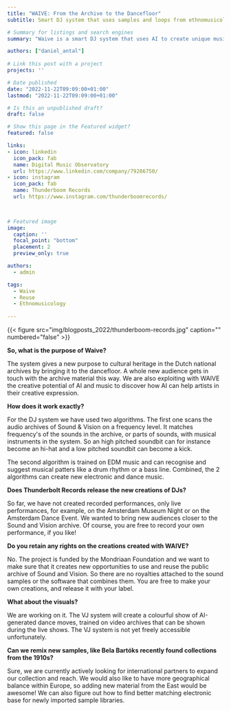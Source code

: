 ```yaml
---
title: "WAIVE: From the Archive to the Dancefloor"
subtitle: Smart DJ system that uses samples and loops from ethnomusicological archives.

# Summary for listings and search engines
summary: "Waive is a smart DJ system that uses AI to create unique music samples, beats and loops from the digitised audio archives of the Sound and Vision Institute in the Netherlands. You can create remixes of heritage value small samples and make electronic music with it."

authors: ["daniel_antal"]
 
# Link this post with a project
projects: ''

# Date published
date: "2022-11-22T09:09:00+01:00"
lastmod: "2022-11-22T09:09:00+01:00"

# Is this an unpublished draft?
draft: false

# Show this page in the Featured widget?
featured: false

links:
- icon: linkedin
  icon_pack: fab
  name: Digital Music Observatory
  url: https://www.linkedin.com/company/79286750/
- icon: instagram
  icon_pack: fab
  name: Thunderboom Records
  url: https://www.instagram.com/thunderboomrecords/


  
# Featured image
image:
  caption: ''
  focal_point: "bottom"
  placement: 2
  preview_only: true

authors:
  - admin

tags:
  - Waive
  - Reuse
  - Ethnomusicology
  
---
```



{{< figure src="img/blogposts_2022/thunderboom-records.jpg" caption="" numbered="false" >}}

**So, what is the purpose of Waive?**

The system gives a new purpose to cultural heritage in the Dutch national archives by bringing it to the dancefloor. A whole new audience gets in touch with the archive material this way.  We are also exploiting with WAIVE the creative potential of AI and music to discover how AI can help artists in their creative expression. 

**How does it work exactly?**

For the DJ system we have used two algorithms. The first one scans the audio archives of Sound & Vision on a frequency level. It matches frequency's of the sounds in the archive, or parts of sounds, with musical instruments in the system. So an high pitched soundbit can for instance become an hi-hat and a low pitched soundbit can become a kick. 

The second algorithm is trained on EDM music and can recognise and suggest musical patters like a drum rhythm or a bass line. Combined, the 2 algorithms can create new electronic and dance music. 

**Does Thunderbolt Records release the new creations of DJs?**

So far, we have not created recorded performances, only live performances, for example, on the Amsterdam Museum Night or on the Amsterdam Dance Event.  We wanted to bring new audiences closer to the Sound and Vision archive. Of course, you are free to record your own performance, if you like!

**Do you retain any rights on the creations created with WAIVE?**

No. The project is funded by the Mondriaan Foundation and we want to make sure that it creates new opportunities to use and reuse the public archive of Sound and Vision.  So there are no royalties attached to the sound samples or the software that combines them. You are free to make your own creations, and release it with your label. 

**What about the visuals?**

We are working on it. The VJ system will create a colourful show of AI-generated dance moves, trained on video archives that can be shown during the live shows. The VJ system is not yet freely accessible unfortunately. 

**Can we remix new samples, like Bela Bartóks recently found collections from the 1910s?**

Sure, we are currently actively looking for international partners to expand our collection and reach. We would also like to have more geographical balance within Europe, so adding new material from the East would be awesome! We can also figure out how to find better matching electronic base for newly imported sample libraries.


